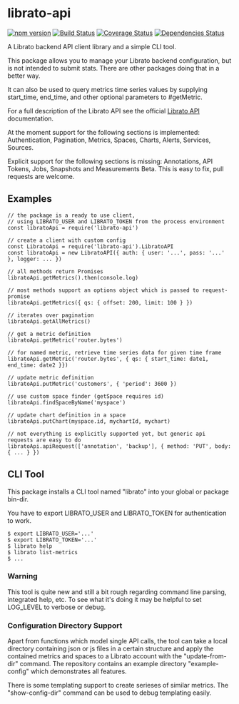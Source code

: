 # librato-api

[![npm version](http://img.shields.io/npm/v/librato-api.svg)](https://npmjs.org/package/librato-api)
[![Build Status](https://travis-ci.org/emartech/librato-api.svg?branch=master)](https://travis-ci.org/emartech/librato-api)
[![Coverage Status](https://coveralls.io/repos/github/emartech/librato-api/badge.svg?branch=master)](https://coveralls.io/github/emartech/librato-api?branch=master)
[![Dependencies Status](https://david-dm.org/emartech/librato-api.svg)](https://david-dm.org/emartech/librato-api)

A Librato backend API client library and a simple CLI tool.

This package allows you to manage your Librato backend configuration,
but is not intended to submit stats. There are other packages doing that
in a better way.

It can also be used to query metrics time series values by supplying
start\_time, end\_time, and other optional parameters to #getMetric.

For a full description of the Librato API see the official
[Librato API](https://www.librato.com/docs/api/) documentation.

At the moment support for the following sections is implemented:
Authentication, Pagination, Metrics, Spaces, Charts, Alerts, Services, Sources.

Explicit support for the following sections is missing:
Annotations, API Tokens, Jobs, Snapshots and Measurements Beta.
This is easy to fix, pull requests are welcome.

## Examples
    // the package is a ready to use client,
    // using LIBRATO_USER and LIBRATO_TOKEN from the process environment
    const libratoApi = require('librato-api')

    // create a client with custom config
    const LibratoApi = require('librato-api').LibratoAPI
    const libratoApi = new LibratoAPI({ auth: { user: '...', pass: '...' }, logger: ... })

    // all methods return Promises
    libratoApi.getMetrics().then(console.log)

    // most methods support an options object which is passed to request-promise
    libratoApi.getMetrics({ qs: { offset: 200, limit: 100 } })

    // iterates over pagination
    libratoApi.getAllMetrics()

    // get a metric definition
    libratoApi.getMetric('router.bytes')

    // for named metric, retrieve time series data for given time frame
    libratoApi.getMetric('router.bytes', { qs: { start_time: date1, end_time: date2 }})

    // update metric definition
    libratoApi.putMetric('customers', { 'period': 3600 })

    // use custom space finder (getSpace requires id)
    libratoApi.findSpaceByName('myspace')

    // update chart definition in a space
    libratoApi.putChart(myspace.id, mychartId, mychart)

    // not everything is explicitly supported yet, but generic api requests are easy to do
    libratoApi.apiRequest(['annotation', 'backup'], { method: 'PUT', body: { ... } })

## CLI Tool

This package installs a CLI tool named "librato" into your global or package bin-dir.

You have to export LIBRATO_USER and LIBRATO_TOKEN for authentication to work.

    $ export LIBRATO_USER='...'
    $ export LIBRATO_TOKEN='...'
    $ librato help
    $ librato list-metrics
    $ ...

### Warning

This tool is quite new and still a bit rough regarding command line parsing,
integrated help, etc. To see what it's doing it may be helpful to set LOG_LEVEL to verbose or debug.

### Configuration Directory Support

Apart from functions which model single API calls, the tool can take a local directory
containing json or js files in a certain structure and apply the contained metrics and spaces to
a Librato account with the "update-from-dir" command. The repository contains an example directory
"example-config" which demonstrates all features.

There is some templating support to create serieses of similar metrics. The "show-config-dir"
command can be used to debug templating easily.
